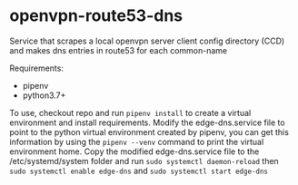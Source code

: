 # openvpn-route53-dns
Service that scrapes a local openvpn server client config directory (CCD)  and makes dns entries in route53 for each common-name

Requirements:
- pipenv
- python3.7+

To use, checkout repo and run `pipenv install` to create a virtual environment and install requirements.
Modify the edge-dns.service file to point to the python virtual environment created by pipenv, 
you can get this information by using the `pipenv --venv` command to print the virtual environment home.
Copy the modified edge-dns.service file to the /etc/systemd/system folder and run `sudo systemctl daemon-reload` then 
`sudo systemctl enable edge-dns` and `sudo systemctl start edge-dns` 
